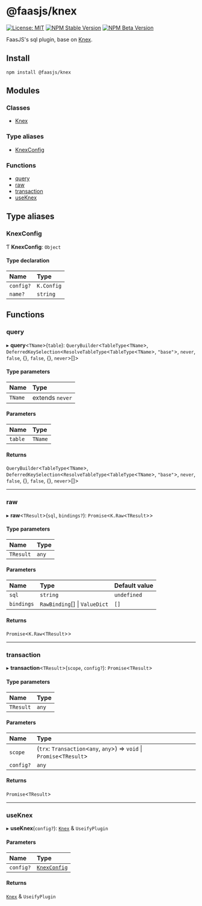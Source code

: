 # @faasjs/knex

[![License: MIT](https://img.shields.io/npm/l/@faasjs/knex.svg)](https://github.com/faasjs/faasjs/blob/main/packages/faasjs/knex/LICENSE)
[![NPM Stable Version](https://img.shields.io/npm/v/@faasjs/knex/stable.svg)](https://www.npmjs.com/package/@faasjs/knex)
[![NPM Beta Version](https://img.shields.io/npm/v/@faasjs/knex/beta.svg)](https://www.npmjs.com/package/@faasjs/knex)

FaasJS's sql plugin, base on [Knex](https://knexjs.org/).

## Install

    npm install @faasjs/knex
## Modules

### Classes

- [Knex](classes/Knex.md)

### Type aliases

- [KnexConfig](modules.md#knexconfig)

### Functions

- [query](modules.md#query)
- [raw](modules.md#raw)
- [transaction](modules.md#transaction)
- [useKnex](modules.md#useknex)

## Type aliases

### KnexConfig

Ƭ **KnexConfig**: `Object`

#### Type declaration

| Name | Type |
| :------ | :------ |
| `config?` | `K.Config` |
| `name?` | `string` |

## Functions

### query

▸ **query**<`TName`\>(`table`): `QueryBuilder`<`TableType`<`TName`\>, `DeferredKeySelection`<`ResolveTableType`<`TableType`<`TName`\>, ``"base"``\>, `never`, ``false``, {}, ``false``, {}, `never`\>[]\>

#### Type parameters

| Name | Type |
| :------ | :------ |
| `TName` | extends `never` |

#### Parameters

| Name | Type |
| :------ | :------ |
| `table` | `TName` |

#### Returns

`QueryBuilder`<`TableType`<`TName`\>, `DeferredKeySelection`<`ResolveTableType`<`TableType`<`TName`\>, ``"base"``\>, `never`, ``false``, {}, ``false``, {}, `never`\>[]\>

___

### raw

▸ **raw**<`TResult`\>(`sql`, `bindings?`): `Promise`<`K.Raw`<`TResult`\>\>

#### Type parameters

| Name | Type |
| :------ | :------ |
| `TResult` | `any` |

#### Parameters

| Name | Type | Default value |
| :------ | :------ | :------ |
| `sql` | `string` | `undefined` |
| `bindings` | `RawBinding`[] \| `ValueDict` | `[]` |

#### Returns

`Promise`<`K.Raw`<`TResult`\>\>

___

### transaction

▸ **transaction**<`TResult`\>(`scope`, `config?`): `Promise`<`TResult`\>

#### Type parameters

| Name | Type |
| :------ | :------ |
| `TResult` | `any` |

#### Parameters

| Name | Type |
| :------ | :------ |
| `scope` | (`trx`: `Transaction`<`any`, `any`\>) => `void` \| `Promise`<`TResult`\> |
| `config?` | `any` |

#### Returns

`Promise`<`TResult`\>

___

### useKnex

▸ **useKnex**(`config?`): [`Knex`](classes/Knex.md) & `UseifyPlugin`

#### Parameters

| Name | Type |
| :------ | :------ |
| `config?` | [`KnexConfig`](modules.md#knexconfig) |

#### Returns

[`Knex`](classes/Knex.md) & `UseifyPlugin`
